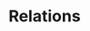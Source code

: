 ---
parent: Browse Biolink Model
title: Relations
has_children: false
nav_order: 3
layout: default
---